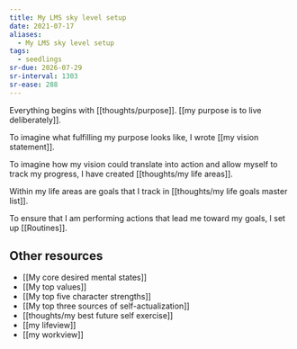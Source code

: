 ```yaml
---
title: My LMS sky level setup
date: 2021-07-17
aliases:
  - My LMS sky level setup
tags:
  - seedlings
sr-due: 2026-07-29
sr-interval: 1303
sr-ease: 288
---
```

Everything begins with [[thoughts/purpose]]. [[my purpose is to live deliberately]].

To imagine what fulfilling my purpose looks like, I wrote [[my vision statement]].

To imagine how my vision could translate into action and allow myself to track my progress, I have created [[thoughts/my life areas]].

Within my life areas are goals that I track in [[thoughts/my life goals master list]].

To ensure that I am performing actions that lead me toward my goals, I set up [[Routines]].

## Other resources

- [[My core desired mental states]]
- [[My top values]]
- [[My top five character strengths]]
- [[My top three sources of self-actualization]]
- [[thoughts/my best future self exercise]]
- [[my lifeview]]
- [[my workview]]